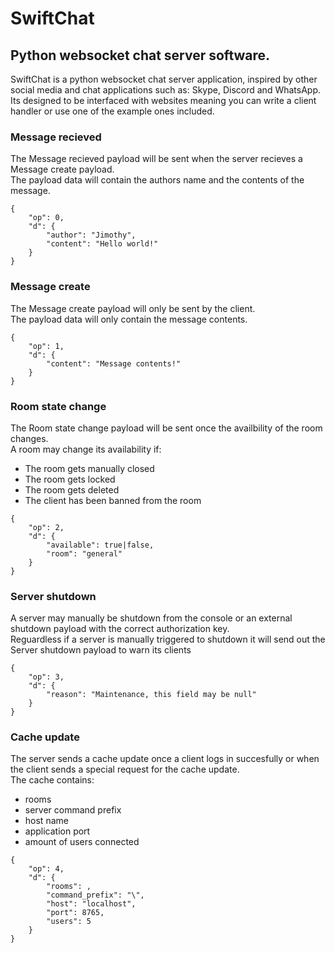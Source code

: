 # SwiftChat
## Python websocket chat server software.

SwiftChat is a python websocket chat server application, 
inspired by other
<br>social media and chat applications such as: Skype, Discord and WhatsApp.
<br>Its designed to be interfaced with websites meaning you can write a client 
<br>handler or use one of the example ones included.

### Message recieved
The Message recieved payload will be sent when the server recieves a Message create payload.<br>The payload data will contain the authors name and the contents of the message.
```
{
	"op": 0,
	"d": {
		"author": "Jimothy",
		"content": "Hello world!"
	}
}
```

### Message create
The Message create payload will only be sent by the client.
<br>The payload data will only contain the message contents. 
```
{
	"op": 1,
	"d": {
		"content": "Message contents!"
	}
}
```

### Room state change
The Room state change payload will be sent once the availbility of the room changes.<br>
A room may change its availability if:
* The room gets manually closed
* The room gets locked
* The room gets deleted
* The client has been banned from the room
```
{
	"op": 2,
	"d": {
		"available": true|false,
		"room": "general"
	}
}
```


### Server shutdown
A server may manually be shutdown from the console or an external shutdown payload with the correct authorization key.<br>
Reguardless if a server is manually triggered to shutdown it will send out the Server shutdown payload to warn its clients
```
{
	"op": 3,
	"d": {
		"reason": "Maintenance, this field may be null"
	}
}
```


### Cache update
The server sends a cache update once a client logs in succesfully or when the client sends a special request for the cache update.
<br>The cache contains:
* rooms
* server command prefix
* host name
* application port
* amount of users connected
```
{
	"op": 4,
	"d": {
		"rooms": ,
		"command_prefix": "\",
		"host": "localhost",
		"port": 8765,
		"users": 5
	}
}
```
